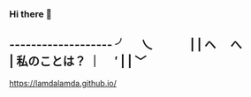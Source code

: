 ### Hi there 👋


-------------------         ╯ 　乀　　　
|                 |         ヘ　 へ　　　　　　　　　　
| 私のことは？    ｜         　′
|                 |            ﹀　　
-------------------


https://lamdalamda.github.io/

<!--
**lamdalamda/lamdalamda** is a ✨ _special_ ✨ repository because its `README.md` (this file) appears on your GitHub profile.

Here are some ideas to get you started:

- 🔭 I’m currently working on ...
- 🌱 I’m currently learning ...
- 👯 I’m looking to collaborate on ...
- 🤔 I’m looking for help with ...
- 💬 Ask me about ...
- 📫 How to reach me: ...
- 😄 Pronouns: ...
- ⚡ Fun fact: ...
-->

